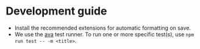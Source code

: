 # Development guide

- Install the recommended extensions for automatic formatting on save.
- We use the [ava](https://github.com/avajs/ava) test runner. To run one or more specific test(s), use `npm run test -- -m <title>`.

